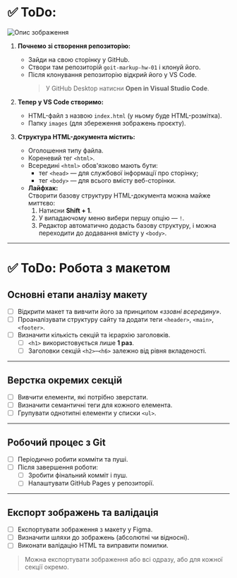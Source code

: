 # ✅ ToDo:

![Опис зображення](https://ac.goit.global/fullstack/html-css-v2/module-1/materials/B07/b07s02.jpg)

1. **Почнемо зі створення репозиторію:**

   - Зайди на свою сторінку у GitHub.
   - Створи там репозиторій `goit-markup-hw-01` і клонуй його.
   - Після клонування репозиторію відкрий його у VS Code.
     > У GitHub Desktop натисни **Open in Visual Studio Code**.

2. **Тепер у VS Code створимо:**

   - HTML-файл з назвою `index.html` (у ньому буде HTML-розмітка).
   - Папку `images` (для збереження зображень проєкту).

3. **Структура HTML-документа містить:**
   - Оголошення типу файла.
   - Кореневий тег `<html>`.
   - Всередині `<html>` обов'язково мають бути:
     - тег `<head>` — для службової інформації про сторінку;
     - тег `<body>` — для всього вмісту веб-сторінки.
   - **Лайфхак:**  
     Створити базову структуру HTML-документа можна майже миттєво:
     1. Натисни **Shift + 1**.
     2. У випадаючому меню вибери першу опцію — `!`.
     3. Редактор автоматично додасть базову структуру, і можна переходити до
        додавання вмісту у `<body>`.

---

# ✅ ToDo: Робота з макетом

## Основні етапи аналізу макету

- [ ] Відкрити макет та вивчити його за принципом _«ззовні всередину»_.
- [ ] Проаналізувати структуру сайту та додати теги `<header>`, `<main>`,
      `<footer>`.
- [ ] Визначити кількість секцій та ієрархію заголовків.
  - [ ] `<h1>` використовується лише **1 раз**.
  - [ ] Заголовки секцій `<h2>`–`<h6>` залежно від рівня вкладеності.

---

## Верстка окремих секцій

- [ ] Вивчити елементи, які потрібно зверстати.
- [ ] Визначити семантичні теги для кожного елемента.
- [ ] Групувати однотипні елементи у списки `<ul>`.

---

## Робочий процес з Git

- [ ] Періодично робити комміти та пуші.
- [ ] Після завершення роботи:
  - [ ] Зробити фінальний комміт і пуш.
  - [ ] Налаштувати GitHub Pages у репозиторії.

---

## Експорт зображень та валідація

- [ ] Експортувати зображення з макету у Figma.
- [ ] Визначити шляхи до зображень (абсолютні чи відносні).
- [ ] Виконати валідацію HTML та виправити помилки.

> Можна експортувати зображення або всі одразу, або для кожної секції окремо.
